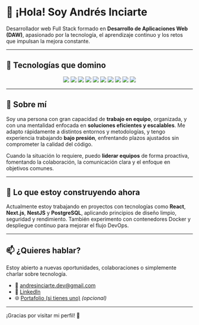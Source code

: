 # 👋 ¡Hola! Soy Andrés Inciarte

Desarrollador web Full Stack formado en **Desarrollo de Aplicaciones Web (DAW)**, apasionado por la tecnología, el aprendizaje continuo y los retos que impulsan la mejora constante.

---

## 🧠 Tecnologías que domino

<p align="center">
  <img src="https://img.shields.io/badge/HTML5-E34F26?style=for-the-badge&logo=html5&logoColor=white" />
  <img src="https://img.shields.io/badge/CSS3-1572B6?style=for-the-badge&logo=css3&logoColor=white" />
  <img src="https://img.shields.io/badge/JavaScript-F7DF1E?style=for-the-badge&logo=javascript&logoColor=black" />
  <img src="https://img.shields.io/badge/React-20232A?style=for-the-badge&logo=react&logoColor=61DAFB" />
  <img src="https://img.shields.io/badge/Next.js-000000?style=for-the-badge&logo=nextdotjs&logoColor=white" />
  <img src="https://img.shields.io/badge/NestJS-E0234E?style=for-the-badge&logo=nestjs&logoColor=white" />
  <img src="https://img.shields.io/badge/Java-ED8B00?style=for-the-badge&logo=java&logoColor=white" />
  <img src="https://img.shields.io/badge/C%23-239120?style=for-the-badge&logo=c-sharp&logoColor=white" />
  <img src="https://img.shields.io/badge/PostgreSQL-4169E1?style=for-the-badge&logo=postgresql&logoColor=white" />
  <img src="https://img.shields.io/badge/SQL-4479A1?style=for-the-badge&logo=sqlite&logoColor=white" />
</p>

---

## 🧩 Sobre mí

Soy una persona con gran capacidad de **trabajo en equipo**, organizada, y con una mentalidad enfocada en **soluciones eficientes y escalables**. Me adapto rápidamente a distintos entornos y metodologías, y tengo experiencia trabajando **bajo presión**, enfrentando plazos ajustados sin comprometer la calidad del código.

Cuando la situación lo requiere, puedo **liderar equipos** de forma proactiva, fomentando la colaboración, la comunicación clara y el enfoque en objetivos comunes.

---

## 🚀 Lo que estoy construyendo ahora

Actualmente estoy trabajando en proyectos con tecnologías como **React**, **Next.js**, **NestJS** y **PostgreSQL**, aplicando principios de diseño limpio, seguridad y rendimiento. También experimento con contenedores Docker y despliegue continuo para mejorar el flujo DevOps.

---

## 📫 ¿Quieres hablar?

Estoy abierto a nuevas oportunidades, colaboraciones o simplemente charlar sobre tecnología.

- 📧 andresinciarte.dev@gmail.com  
- 💼 [LinkedIn](https://www.linkedin.com/in/andresinciarte)  
- 🌐 [Portafolio (si tienes uno)](https://tusitio.dev) *(opcional)*

---

¡Gracias por visitar mi perfil! 🚀
